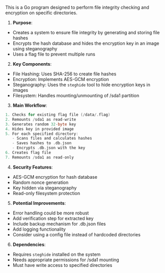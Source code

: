 This is a Go program designed to perform file integrity checking and encryption on specific directories.

1. **Purpose**: 
- Creates a system to ensure file integrity by generating and storing file hashes
- Encrypts the hash database and hides the encryption key in an image using steganography
- Uses a flag file to prevent multiple runs

2. **Key Components**:
- File Hashing: Uses SHA-256 to create file hashes
- Encryption: Implements AES-GCM encryption
- Steganography: Uses the `steghide` tool to hide encryption keys in images
- Filesystem: Handles mounting/unmounting of /sda1 partition

3. **Main Workflow**:
```go
1. Checks for existing flag file (/data/.flag)
2. Remounts /sda1 as read-write
3. Generates random 32-byte key
4. Hides key in provided image
5. For each specified directory:
   - Scans files and calculates hashes
   - Saves hashes to .db.json
   - Encrypts .db.json with the key
6. Creates flag file
7. Remounts /sda1 as read-only
```

4. **Security Features**:
- AES-GCM encryption for hash database
- Random nonce generation
- Key hidden via steganography
- Read-only filesystem protection

5. **Potential Improvements**:
- Error handling could be more robust
- Add verification step for extracted key
- Include backup mechanism for .db.json files
- Add logging functionality
- Consider using a config file instead of hardcoded directories

6. **Dependencies**:
- Requires `steghide` installed on the system
- Needs appropriate permissions for /sda1 mounting
- Must have write access to specified directories
